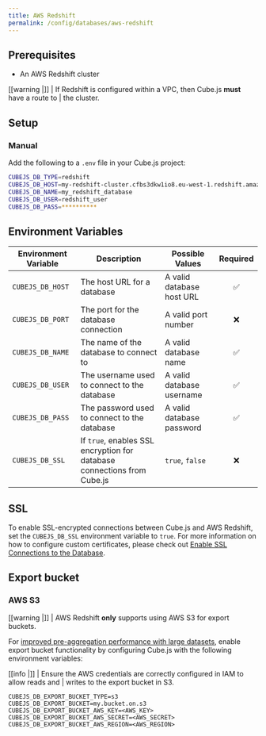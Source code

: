 ```yaml
---
title: AWS Redshift
permalink: /config/databases/aws-redshift
---
```


## Prerequisites

- An AWS Redshift cluster

<!-- prettier-ignore-start -->
[[warning |]]
| If Redshift is configured within a VPC, then Cube.js **must** have a route to
| the cluster.
<!-- prettier-ignore-end -->

## Setup

### Manual

Add the following to a `.env` file in your Cube.js project:

```bash
CUBEJS_DB_TYPE=redshift
CUBEJS_DB_HOST=my-redshift-cluster.cfbs3dkw1io8.eu-west-1.redshift.amazonaws.com
CUBEJS_DB_NAME=my_redshift_database
CUBEJS_DB_USER=redshift_user
CUBEJS_DB_PASS=**********
```

## Environment Variables

| Environment Variable | Description                                                             | Possible Values           | Required |
| -------------------- | ----------------------------------------------------------------------- | ------------------------- | :------: |
| `CUBEJS_DB_HOST`     | The host URL for a database                                             | A valid database host URL |    ✅    |
| `CUBEJS_DB_PORT`     | The port for the database connection                                    | A valid port number       |    ❌    |
| `CUBEJS_DB_NAME`     | The name of the database to connect to                                  | A valid database name     |    ✅    |
| `CUBEJS_DB_USER`     | The username used to connect to the database                            | A valid database username |    ✅    |
| `CUBEJS_DB_PASS`     | The password used to connect to the database                            | A valid database password |    ✅    |
| `CUBEJS_DB_SSL`      | If `true`, enables SSL encryption for database connections from Cube.js | `true`, `false`           |    ❌    |

## SSL

To enable SSL-encrypted connections between Cube.js and AWS Redshift, set the
`CUBEJS_DB_SSL` environment variable to `true`. For more information on how to
configure custom certificates, please check out [Enable SSL Connections to the
Database][ref-recipe-enable-ssl].

## Export bucket

### AWS S3

<!-- prettier-ignore-start -->
[[warning |]]
| AWS Redshift **only** supports using AWS S3 for export buckets.
<!-- prettier-ignore-end -->

For [improved pre-aggregation performance with large
datasets][ref-caching-large-preaggs], enable export bucket functionality by
configuring Cube.js with the following environment variables:

<!-- prettier-ignore-start -->
[[info |]]
| Ensure the AWS credentials are correctly configured in IAM to allow reads and
| writes to the export bucket in S3.
<!-- prettier-ignore-end -->

```dotenv
CUBEJS_DB_EXPORT_BUCKET_TYPE=s3
CUBEJS_DB_EXPORT_BUCKET=my.bucket.on.s3
CUBEJS_DB_EXPORT_BUCKET_AWS_KEY=<AWS_KEY>
CUBEJS_DB_EXPORT_BUCKET_AWS_SECRET=<AWS_SECRET>
CUBEJS_DB_EXPORT_BUCKET_AWS_REGION=<AWS_REGION>
```

[ref-caching-large-preaggs]: /using-pre-aggregations#large-pre-aggregations
[ref-recipe-enable-ssl]: /recipes/enable-ssl-connections-to-database
